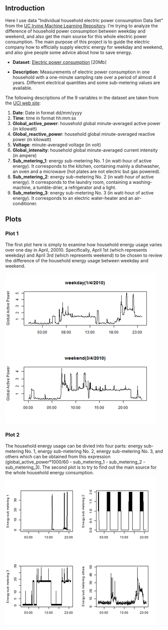## Introduction

Here I use data "Individual household electric power consumption Data Set" from the <a href="http://archive.ics.uci.edu/ml/">UC Irvine Machine Learning Repository</a>. I'm trying to analyze the difference of household power consumption between weekday and weekend, and also get the main sourse for this whole electric power consumption. The main purpose of this project is to guide the electric company how to efficially supply electric energy for weekday and weekend, and also give people some advice about how to save energy.   

* <b>Dataset</b>: <a href="https://archive.ics.uci.edu/ml/machine-learning-databases/00235/household_power_consumption.zip">Electric power consumption</a> [20Mb]

* <b>Description</b>: Measurements of electric power consumption in
one household with a one-minute sampling rate over a period of almost
4 years. Different electrical quantities and some sub-metering values
are available.


The following descriptions of the 9 variables in the dataset are taken
from
the <a href="https://archive.ics.uci.edu/ml/datasets/Individual+household+electric+power+consumption">UCI
web site</a>:

<ol>
<li><b>Date</b>: Date in format dd/mm/yyyy </li>
<li><b>Time</b>: time in format hh:mm:ss </li>
<li><b>Global_active_power</b>: household global minute-averaged active power (in kilowatt) </li>
<li><b>Global_reactive_power</b>: household global minute-averaged reactive power (in kilowatt) </li>
<li><b>Voltage</b>: minute-averaged voltage (in volt) </li>
<li><b>Global_intensity</b>: household global minute-averaged current intensity (in ampere) </li>
<li><b>Sub_metering_1</b>: energy sub-metering No. 1 (in watt-hour of active energy). It corresponds to the kitchen, containing mainly a dishwasher, an oven and a microwave (hot plates are not electric but gas powered). </li>
<li><b>Sub_metering_2</b>: energy sub-metering No. 2 (in watt-hour of active energy). It corresponds to the laundry room, containing a washing-machine, a tumble-drier, a refrigerator and a light. </li>
<li><b>Sub_metering_3</b>: energy sub-metering No. 3 (in watt-hour of active energy). It corresponds to an electric water-heater and an air-conditioner.</li>
</ol>


## Plots

### Plot 1
The first plot here is simply to examine how household energy usage
varies over one day in April, 20010. Specifically, April 1st (which represents weekday) and April 3rd (which represents weekend) to be chosen to review the difference of the household energy usage between weekday and weekend. 

![plot of plot11](plot11.png) 


### Plot 2
The household energy usage can be divied into four parts: energy sub-metering No. 1, energy sub-metering No. 2, energy sub-metering No. 3, and others which can be obtained from this expression (global_active_power*1000/60 - sub_metering_1 - sub_metering_2 - sub_metering_3). The second plot is to try to find out the main source for the whole household energy consumption.
![plot of plot22](plot12.png) 

